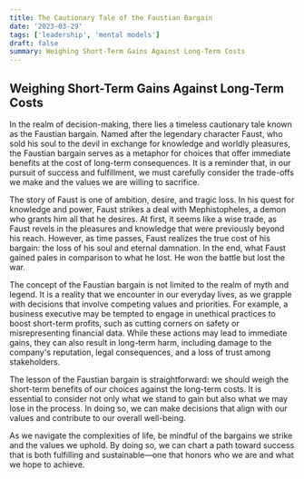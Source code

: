 ```yaml
---
title: The Cautionary Tale of the Faustian Bargain
date: '2023-03-29'
tags: ['leadership', 'mental models']
draft: false
summary: Weighing Short-Term Gains Against Long-Term Costs
---
```


 ## Weighing Short-Term Gains Against Long-Term Costs

In the realm of decision-making, there lies a timeless cautionary tale known as the Faustian bargain. Named after the legendary character Faust, who sold his soul to the devil in exchange for knowledge and worldly pleasures, the Faustian bargain serves as a metaphor for choices that offer immediate benefits at the cost of long-term consequences. It is a reminder that, in our pursuit of success and fulfillment, we must carefully consider the trade-offs we make and the values we are willing to sacrifice.

The story of Faust is one of ambition, desire, and tragic loss. In his quest for knowledge and power, Faust strikes a deal with Mephistopheles, a demon who grants him all that he desires. At first, it seems like a wise trade, as Faust revels in the pleasures and knowledge that were previously beyond his reach. However, as time passes, Faust realizes the true cost of his bargain: the loss of his soul and eternal damnation. In the end, what Faust gained pales in comparison to what he lost. He won the battle but lost the war.

The concept of the Faustian bargain is not limited to the realm of myth and legend. It is a reality that we encounter in our everyday lives, as we grapple with decisions that involve competing values and priorities. For example, a business executive may be tempted to engage in unethical practices to boost short-term profits, such as cutting corners on safety or misrepresenting financial data. While these actions may lead to immediate gains, they can also result in long-term harm, including damage to the company's reputation, legal consequences, and a loss of trust among stakeholders.

The lesson of the Faustian bargain is straightforward: we should weigh the short-term benefits of our choices against the long-term costs. It is essential to consider not only what we stand to gain but also what we may lose in the process. In doing so, we can make decisions that align with our values and contribute to our overall well-being.

As we navigate the complexities of life, be mindful of the bargains we strike and the values we uphold. By doing so, we can chart a path toward success that is both fulfilling and sustainable—one that honors who we are and what we hope to achieve.